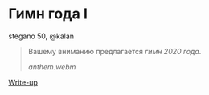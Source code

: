 # Гимн года I

stegano 50, @kalan

> Вашему вниманию предлагается *гимн 2020 года*.
>
> *anthem.webm*

[Write-up](WRITEUP.md)
